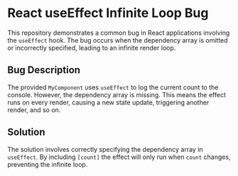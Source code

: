 # React useEffect Infinite Loop Bug

This repository demonstrates a common bug in React applications involving the `useEffect` hook.  The bug occurs when the dependency array is omitted or incorrectly specified, leading to an infinite render loop.

## Bug Description

The provided `MyComponent` uses `useEffect` to log the current count to the console. However, the dependency array is missing. This means the effect runs on every render, causing a new state update, triggering another render, and so on.

## Solution

The solution involves correctly specifying the dependency array in `useEffect`.  By including `[count]` the effect will only run when `count` changes, preventing the infinite loop.
